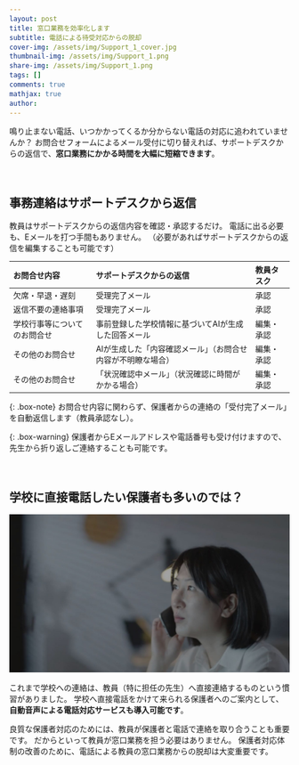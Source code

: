 ```yaml
---
layout: post
title: 窓口業務を効率化します
subtitle: 電話による待受対応からの脱却
cover-img: /assets/img/Support_1_cover.jpg
thumbnail-img: /assets/img/Support_1.png
share-img: /assets/img/Support_1.png
tags: []
comments: true
mathjax: true
author: 
---
```


鳴り止まない電話、いつかかってくるか分からない電話の対応に追われていませんか？
お問合せフォームによるメール受付に切り替えれば、サポートデスクからの返信で、**窓口業務にかかる時間を大幅に短縮できます**。

　

## 事務連絡はサポートデスクから返信

教員はサポートデスクからの返信内容を確認・承認するだけ。
電話に出る必要も、Eメールを打つ手間もありません。
（必要があればサポートデスクからの返信を編集することも可能です）

| お問合せ内容 | サポートデスクからの返信  | 教員タスク |
| :------ |:---  |:--- |
| 欠席・早退・遅刻 | 受理完了メール | 承認 |
| 返信不要の連絡事項 | 受理完了メール | 承認 |
| 学校行事等についてのお問合せ | 事前登録した学校情報に基づいてAIが生成した回答メール | 編集・承認 |
| その他のお問合せ | AIが生成した「内容確認メール」（お問合せ内容が不明瞭な場合） | 編集・承認 |
| その他のお問合せ | 「状況確認中メール」（状況確認に時間がかかる場合） | 編集・承認 |

{: .box-note}
お問合せ内容に関わらず、保護者からの連絡の「受付完了メール」を自動返信します（教員承認なし）。


{: .box-warning}
保護者からEメールアドレスや電話番号も受け付けますので、先生から折り返しご連絡することも可能です。


　

## 学校に直接電話したい保護者も多いのでは？

![phone-call](/assets/img/phone.jpg)

<!-- ![Crepe]({{ '/assets/img/crepe.jpg' | relative_url }}) -->

これまで学校への連絡は、教員（特に担任の先生）へ直接連絡するものという慣習がありました。
学校へ直接電話をかけて来られる保護者へのご案内として、**自動音声による電話対応サービスも導入可能です**。

良質な保護者対応のためには、教員が保護者と電話で連絡を取り合うことも重要です。
だからといって教員が窓口業務を担う必要はありません。
保護者対応体制の改善のために、電話による教員の窓口業務からの脱却は大変重要です。

